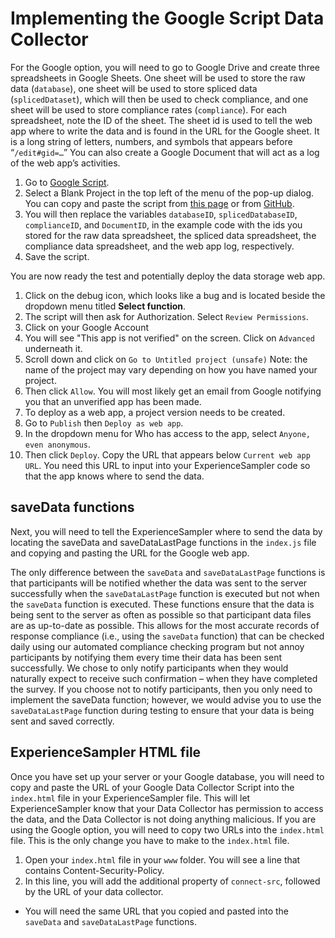 # Implementing the Google Script Data Collector

For the Google option, you will need to go to Google Drive and create three spreadsheets in Google Sheets. 
One sheet will be used to store the raw data (`database`), one sheet will be used to store spliced data (`splicedDataset`), 
which will then be used to check compliance, and one sheet will be used to store compliance rates (`compliance`). For each 
spreadsheet, note the ID of the sheet. The sheet id is used to tell the web app where to write the data and is found in 
the URL for the Google sheet. It is a long string of letters, numbers, and symbols that appears before “`/edit#gid=…`” 
You can also create a Google Document that will act as a log of the web app’s activities. 

1. Go to [Google Script](http://www.google.com/script/start/). 
2. Select a Blank Project in the top left of the menu of the pop-up dialog. You can copy and paste the script from [this page](https://script.google.com/d/1P5dCtwPQxsXYFcN68sE8egkfyhKs0WDcXqFDXm3jactwxvbUXP8sLJlR/edit?usp=sharing) 
or from [GitHub](https://github.com/sabrinathai/ExperienceSampler/blob/master/Google-Script-Data-Collector/DataCollector.gs). 
3. You will then replace the variables `databaseID`, `splicedDatabaseID`, `complianceID`, and `DocumentID`, in the example code with the ids you stored for the raw data spreadsheet, the spliced data spreadsheet, the compliance data spreadsheet, and the web app log, 
respectively. 
4. Save the script. 

You are now ready the test and potentially deploy the data storage web app. 

1.  Click on the debug icon, which looks like a bug and is located beside the dropdown menu titled **Select function**. 
2.  The script will then ask for Authorization. Select `Review Permissions`.
3.  Click on your Google Account
4.  You will see "This app is not verified" on the screen. Click on `Advanced` underneath it. 
5.  Scroll down and click on `Go to Untitled project (unsafe)` Note: the name of the project may vary depending on how you have named your project. 
6.  Then click `Allow`. You will most likely get an email from Google notifying you that an unverified app has been made. 
7.  To deploy as a web app, a project version needs to be created. 
8.  Go to `Publish` then `Deploy as web app`. 
9.  In the dropdown menu for Who has access to the app, select `Anyone, even anonymous`. 
10.  Then click `Deploy`. Copy the URL that appears below `Current web app URL`. You need this URL to input into your ExperienceSampler 
code so that the app knows where to send the data. 

## saveData functions
Next, you will need to tell the ExperienceSampler where to send the data by locating the saveData 
and saveDataLastPage functions in the `index.js` file and copying and pasting the URL for the Google web app.  

The only difference between the `saveData` and `saveDataLastPage` functions is that participants will be notified whether the data was 
sent to the server successfully when the `saveDataLastPage` function is executed but not when the `saveData` function is executed. These 
functions ensure that the data is being sent to the server as often as possible so that participant data files are as up-to-date as 
possible. This allows for the most accurate records of response compliance (i.e., using the `saveData` function) that can be checked 
daily using our automated compliance checking program but not annoy participants by notifying them every time their data has been 
sent successfully. We chose to only notify participants when they would naturally expect to receive such confirmation – when they 
have completed the survey. If you choose not to notify participants, then you only need to implement the saveData function; however, 
we would advise you to use the `saveDataLastPage` function during testing to ensure that your data is being sent and saved correctly. 

## ExperienceSampler HTML file
Once you have set up your server or your Google database, you will need to copy and paste the URL of your Google Data Collector Script into the `index.html` file in your ExperienceSampler file. This will let ExperienceSampler know that your 
Data Collector has permission to access the data, and the Data Collector is not doing anything malicious. If you are using the Google 
option, you will need to copy two URLs into the `index.html` file. This is the only change you have to make to the `index.html` file. 

1. Open your `index.html` file in your `www` folder. You will see a line that contains Content-Security-Policy. 
2. In this line, you will add the additional property of `connect-src`, followed by the URL of your data collector. 
  * You will need the same URL that you copied and pasted into the `saveData` and `saveDataLastPage` functions. 

